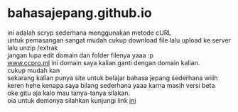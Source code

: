 # bahasajepang.github.io
ini adalah scryp sederhana menggunakan metode cURL 
<br>untuk pemasangan sangat mudah cukup download file lalu upload ke server 
<br>lalu unzip /extrak 
<br>jangan lupa edit domain dan folder filenya yaaa :p 
<br>www.ccpro.ml ini domain saya kalian ganti dengan domain kalian.
<br>cukup  mudah kan 
<br>sekarang kalian punya site untuk belajar bahasa jepang sederhana wiiih keren hehe kenapa saya bilang sederhana yaaa karna masih versi beta 
<br>oke gitu aja kalo mau tanya-tanya silakan. 
<br>oia untuk demonya silahkan kunjungi link <a href="http://www.ccpro.ml/jpid">ini</a>
